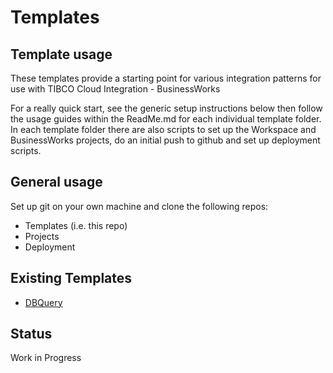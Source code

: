 # Templates

## Template usage

These templates provide a starting point for various integration patterns for use with TIBCO Cloud Integration - BusinessWorks

For a really quick start, see the generic setup instructions below then follow the usage guides within the ReadMe.md for each individual template folder. In each template folder there are also scripts to set up the Workspace and BusinessWorks projects, do an initial push to github and set up deployment scripts.

## General usage 

Set up git on your own machine and clone the following repos:
- Templates (i.e. this repo)
- Projects
- Deployment

## Existing Templates

- [DBQuery](./DBQuery)


## Status 

Work in Progress
